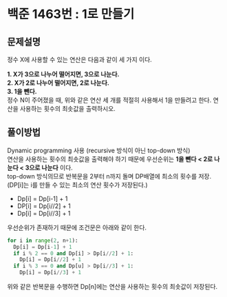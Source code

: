 백준 1463번 : 1로 만들기
====================

문제설명
------

정수 X에 사용할 수 있는 연산은 다음과 같이 세 가지 이다.   

**1. X가 3으로 나누어 떨어지면, 3으로 나눈다.**   
**2. X가 2로 나누어 떨어지면, 2로 나눈다.**   
**3. 1을 뺀다.**   
정수 N이 주어졌을 때, 위와 같은 연산 세 개를 적절히 사용해서 1을 만들려고 한다. 연산을 사용하는 횟수의 최솟값을 출력하시오.   

풀이방법
------

Dynamic programming 사용 (recursive 방식이 아닌 top-down 방식)   
연산을 사용하는 횟수의 최솟값을 출력해야 하기 때문에 우선순위는 **1을 뺀다 < 2로 나눈다 < 3으로 나눈다** 이다.   
top-down 방식의므로 반복문을 2부터 n까지 돌며 DP배열에 최소의 횟수를 저장. (DP[i]는 i를 만들 수 있는 최소의 연산 횟수가 저장된다.)    

  - Dp[i] = Dp[i-1] + 1   
  - DP[i] = Dp[i//2] + 1   
  - Dp[i] = Dp[i//3] + 1  

우선순위가 존재하기 때문에 조건문은 아래와 같이 한다.

```python
for i in range(2, n+1):
  Dp[i] = Dp[i-1] + 1
  if i % 2 == 0 and Dp[i] > Dp[i//2] + 1:
    Dp[i] = Dp[i//2] + 1
  if i % 3 == 0 and Dp[u] > Dp[i//3] + 1:
    Dp[i] = Dp[i//3] + 1

```

위와 같은 반복문을 수행하면 Dp[n]에는 연산을 사용하는 횟수의 최솟값이 저장된다.

